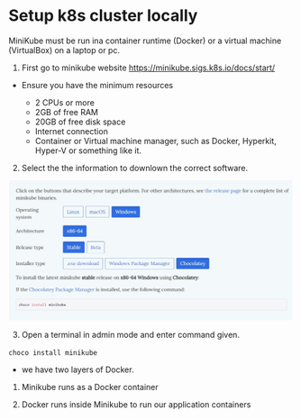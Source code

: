 # Setup k8s cluster locally

MiniKube must be run ina container runtime (Docker) or a virtual machine (VirtualBox) on a laptop or pc.

1. First go to minikube website
https://minikube.sigs.k8s.io/docs/start/

- Ensure you have the minimum resources

    - 2 CPUs or more
    - 2GB of free RAM
    - 20GB of free disk space
    - Internet connection
    - Container or Virtual machine manager, such as Docker, Hyperkit, Hyper-V or something like it.

2. Select the the information to downlown the correct software.

<p align="center">
    <img src="./setup-images-for-minikube/Installation-options.jpg">
</p>

3. Open a terminal in admin mode and enter command given.

`choco install minikube`


- we have two layers of Docker.
1. Minikube runs as a Docker container

2. Docker runs inside Minikube to run our application containers

